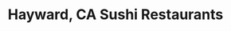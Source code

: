 ---
layout: city
title: Hayward, CA Sushi Restaurants
permalink: /california/hayward/
stateAbbr: CA
stateName: California
cityName: Hayward

---